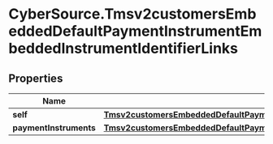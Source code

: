 # CyberSource.Tmsv2customersEmbeddedDefaultPaymentInstrumentEmbeddedInstrumentIdentifierLinks

## Properties
Name | Type | Description | Notes
------------ | ------------- | ------------- | -------------
**self** | [**Tmsv2customersEmbeddedDefaultPaymentInstrumentEmbeddedInstrumentIdentifierLinksSelf**](Tmsv2customersEmbeddedDefaultPaymentInstrumentEmbeddedInstrumentIdentifierLinksSelf.md) |  | [optional] 
**paymentInstruments** | [**Tmsv2customersEmbeddedDefaultPaymentInstrumentEmbeddedInstrumentIdentifierLinksPaymentInstruments**](Tmsv2customersEmbeddedDefaultPaymentInstrumentEmbeddedInstrumentIdentifierLinksPaymentInstruments.md) |  | [optional] 


